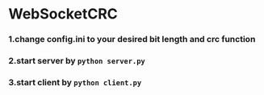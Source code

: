 # WebSocketCRC

###  1.change config.ini to your desired bit length and crc function
###  2.start server by `python server.py`
###  3.start client by `python client.py`
